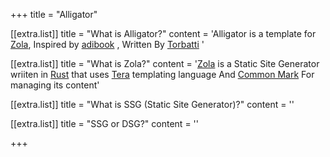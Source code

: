+++
title = "Alligator"


[[extra.list]]
title = "What is Alligator?"
content = 'Alligator is a template for <a href="https://www.getzola.org/">Zola</a>,  Inspired by <a href="https://github.com/aaranxu/adidoks">adibook</a> , Written By <a href="https://github.com/Torbatti">Torbatti</a> '

[[extra.list]]
title = "What is Zola?"
content = '<a href="">Zola</a> is a Static Site Generator wriiten in <a href="https://www.rust-lang.org/">Rust</a> that uses <a href="https://github.com/Keats/tera">Tera</a> templating language And <a href="https://commonmark.org/">Common Mark</a> For managing its content'

[[extra.list]]
title = "What is SSG (Static Site Generator)?"
content = ''

[[extra.list]]
title = "SSG  or DSG?"
content = ''



+++
